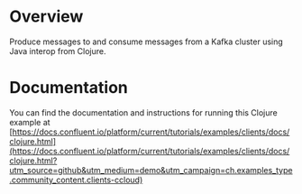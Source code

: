 # Overview

Produce messages to and consume messages from a Kafka cluster using Java interop from Clojure.

# Documentation

You can find the documentation and instructions for running this Clojure example at [https://docs.confluent.io/platform/current/tutorials/examples/clients/docs/clojure.html](https://docs.confluent.io/platform/current/tutorials/examples/clients/docs/clojure.html?utm_source=github&utm_medium=demo&utm_campaign=ch.examples_type.community_content.clients-ccloud)
